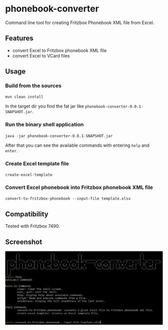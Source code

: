 # phonebook-converter
Command line tool for creating Fritzbox Phonebook XML file from Excel.

## Features

* convert Excel to Fritzbox phonebook XML file
* convert Excel to VCard files  

## Usage

### Build from the sources

`mvn clean install`

In the target dir you find the fat jar like `phonebook-converter-0.0.1-SNAPSHOT.jar`.

### Run the binary shell application 

`java -jar phonebook-converter-0.0.1-SNAPSHOT.jar`

After that you can see the available commands with entering `help` and `enter`.

### Create Excel template file

`create-excel-template`

### Convert Excel phonebook into Fritzbox phonebook XML file

`convert-to-fritzbox-phonebook --input-file template.xlsx`

## Compatibility

Tested with Fritzbox 7490.

## Screenshot

![phonebook converter](src/docs/screenshot.jpg?raw=true "phonebook converter")

